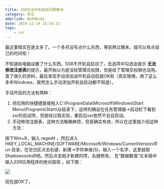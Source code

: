 ```yaml
---
title: SSR无法开机自启问题解决
category: 杂文
abbrlink: 8b596c8a
date: 2019-12-14 15:54:13
tags:
	- ssr
---
```


最近事情实在是太多了。一个多月没写点什么东西，等到熬过期末，就可以有点自己的时间啦！

不知道给电脑设置了什么东西，SSR不开机自启动了，去选项中勾选会提示 **无法修改注册表**的提示，最开始以为是没给管理员权限，但是给了管理员权限也没用。查了很久的资料，最后发现手动添加进开机自动启就OK啦（真实惭愧，用了这么多年Windows，居然怎么手动添加开机自启动都不知道）。

<!-- more -->

手动开启的方法有两种：

1. 将应用的快捷键直接拖入C:\ProgramData\Microsoft\Windows\Start Menu\Programs\StartUp目录下，这样的确会在任务管理器->启动栏下看到ssr的启动项，但是经过我实验，重启后ssr依然不会自启动。
2. 手动修改注册表，这种方法略微麻烦，但是确实有效，所以在这里就介绍这种方法：

按下Win+R，输入 regedit ，然后进入 HKEY_LOCAL_MACHINE/SOFTWARE/Microsoft/Windows/CurrentVersion/Run 目录，在空白区点击右键，新建->字符串值(S)，输入一个名字，这里就取ShadowsocksR吧。然后点击刚才新建的项，右键修改， 在“数据数值”文本框中输入SSR应用程序的绝对路径 。如下图：

![](https://pic3.superbed.cn/item/5df4b29aa4fbc8614a513fb1.png)

现在就OK了。





